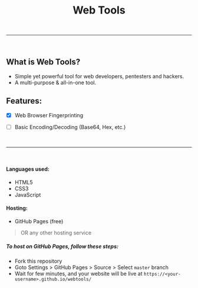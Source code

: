 <h1 align='center'>Web Tools </h1>

<br><hr><br>

## What is Web Tools?
- Simple yet powerful tool for web developers, pentesters and hackers.
- A multi-purpose & all-in-one tool.

## Features:
- [x] Web Browser Fingerprinting
- [ ] Basic Encoding/Decoding (Base64, Hex, etc.)


<br><hr><br>

#### Languages used:
- HTML5
- CSS3
- JavaScript

#### Hosting:
- GitHub Pages (free)
> OR any other hosting service

##### To host on GitHub Pages, follow these steps:
- Fork this repository
- Goto Settings > GitHub Pages > Source > Select `master` branch
- Wait for few minutes, and your website will be live at `https://<your-username>.github.io/webtools/`
